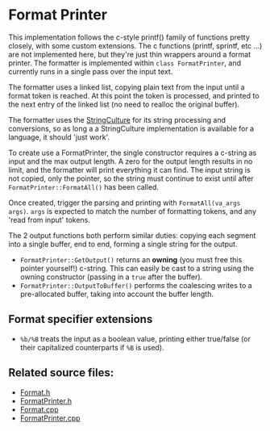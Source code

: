 # Format Printer

This implementation follows the c-style printf() family of functions pretty closely, with some custom extensions.
The c functions (printf, sprintf, etc ...) are not implemented here, but they're just thin wrappers around a format printer.
The formatter is implemented within `class FormatPrinter`, and currently runs in a single pass over the input text.

The formatter uses a linked list, copying plain text from the input until a format token is reached. At this point the token is processed,
and printed to the next entry of the linked list (no need to realloc the original buffer).

The formatter uses the [StringCulture](StringCulture.md) for its string processing and conversions, so as long a a StringCulture implementation is available for a language, it should 'just work'.

To create use a FormatPrinter, the single constructor requires a c-string as input and the max output length. A zero for the output length results in no limit, and the formatter will print everything it can find.
The input string is not copied, only the pointer, so the string must continue to exist until after `FormatPrinter::FormatAll()` has been called.

Once created, trigger the parsing and printing with `FormatAll(va_args args)`. `args` is expected to match the number of formatting tokens, and any 'read from input' tokens.

The 2 output functions both perform similar duties: copying each segment into a single buffer, end to end, forming a single string for the output.

- `FormatPrinter::GetOutput()` returns an **owning** (you must free this pointer yourself!) c-string. This can easily be cast to a string using the owning
constructor (passing in a `true` after the buffer).
- `FormatPrinter::OutputToBuffer()` performs the coalescing writes to a pre-allocated buffer, taking into account the buffer length.

## Format specifier extensions
- `%b/%B` treats the input as a boolean value, printing either true/false (or their capitalized counterparts if `%B` is used).

## Related source files:
- [Format.h](../../libs/np-syslib/include/Format.h)
- [FormatPrinter.h](../../libs/np-syslib/include/FormatPrinter.h)
- [Format.cpp](../../libs/np-syslib/Format.cpp)
- [FormatPrinter.cpp](../../libs/np-syslib/FormatPrinter.cpp)
